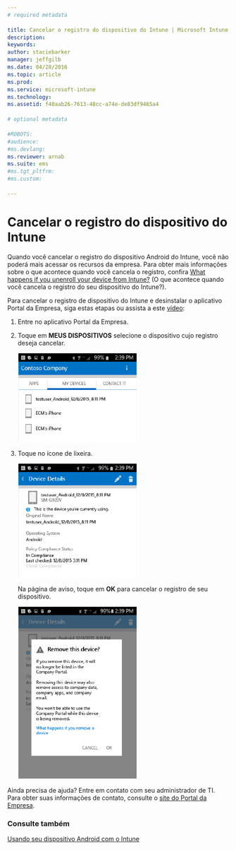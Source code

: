 ```yaml
---
# required metadata

title: Cancelar o registro do dispositivo do Intune | Microsoft Intune
description:
keywords:
author: staciebarker
manager: jeffgilb
ms.date: 04/28/2016
ms.topic: article
ms.prod:
ms.service: microsoft-intune
ms.technology:
ms.assetid: f40aab26-7613-48cc-a74e-de83df9465a4

# optional metadata

#ROBOTS:
#audience:
#ms.devlang:
ms.reviewer: arnab
ms.suite: ems
#ms.tgt_pltfrm:
#ms.custom:

---
```



# Cancelar o registro do dispositivo do Intune

Quando você cancelar o registro do dispositivo Android do Intune, você não poderá mais acessar os recursos da empresa.  Para obter mais informações sobre o que acontece quando você cancela o registro, confira [What happens if you unenroll your device from Intune?](what-happens-if-you-unenroll-your-device-from-intune-android.md) (O que acontece quando você cancela o registro do seu dispositivo do Intune?).

Para cancelar o registro de dispositivo do Intune e desinstalar o aplicativo Portal da Empresa, siga estas etapas ou assista a este [vídeo](http://aka.ms/gyq2du):

1.  Entre no aplicativo Portal da Empresa.

2.  Toque em **MEUS DISPOSITIVOS** selecione o dispositivo cujo registro deseja cancelar.

    ![android-company-portal-unenroll-choose-device](./media/andr-1-my-devices-choose.png)

3.  Toque no ícone de lixeira.

    ![android-company-portal-unenroll-tap-trash](./media/andr-2-tap-trashcan.png)

    Na página de aviso, toque em **OK** para cancelar o registro de seu dispositivo.

    ![android-company-portal-unenroll-warning](./media/andr-3-warning-about-remove.png)

Ainda precisa de ajuda? Entre em contato com seu administrador de TI. Para obter suas informações de contato, consulte o [site do Portal da Empresa](http://portal.manage.microsoft.com).

### Consulte também
[Usando seu dispositivo Android com o Intune](using-your-android-device-with-intune.md)

<!--HONumber=Jun16_HO2-->



